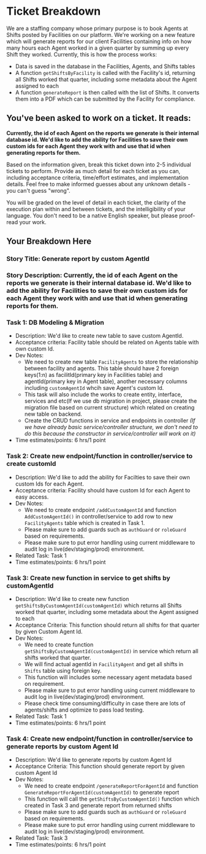 # Ticket Breakdown
We are a staffing company whose primary purpose is to book Agents at Shifts posted by Facilities on our platform. We're working on a new feature which will generate reports for our client Facilities containing info on how many hours each Agent worked in a given quarter by summing up every Shift they worked. Currently, this is how the process works:

- Data is saved in the database in the Facilities, Agents, and Shifts tables
- A function `getShiftsByFacility` is called with the Facility's id, returning all Shifts worked that quarter, including some metadata about the Agent assigned to each
- A function `generateReport` is then called with the list of Shifts. It converts them into a PDF which can be submitted by the Facility for compliance.

## You've been asked to work on a ticket. It reads:

**Currently, the id of each Agent on the reports we generate is their internal database id. We'd like to add the ability for Facilities to save their own custom ids for each Agent they work with and use that id when generating reports for them.**


Based on the information given, break this ticket down into 2-5 individual tickets to perform. Provide as much detail for each ticket as you can, including acceptance criteria, time/effort estimates, and implementation details. Feel free to make informed guesses about any unknown details - you can't guess "wrong".


You will be graded on the level of detail in each ticket, the clarity of the execution plan within and between tickets, and the intelligibility of your language. You don't need to be a native English speaker, but please proof-read your work.

## Your Breakdown Here

### Story Title: Generate report by custom AgentId
### Story Description: Currently, the id of each Agent on the reports we generate is their internal database id. We'd like to add the ability for Facilities to save their own custom ids for each Agent they work with and use that id when generating reports for them.

### Task 1: DB Modeling & Migration
- Description: We'd like to create new table to save custom AgentId.
- Acceptance criteria: Facility table should be related on Agents table with own custom Id.
- Dev Notes:
  * We need to create new table `FacilityAgents` to store the relationship between facility and agents. This table should have 2 foreign keys(1:n) as facilitId(primary key in Facilities table) and agentId(primary key in Agent table), another necessary columns including `customAgentId` whcih save Agent's custom Id.
  * This task will also include the works to create entity, interface, services and etc(If we use db migration in project, please create the migration file based on current structure) which related on creating new table on backend.
  * Create the CRUD functions in service and endpoints in controller *(If we have already basic service/controller structure, we don't need to do this because the constructor in service/controller will work on it)*
- Time estimates/points: 6 hrs/1 point

### Task 2: Create new endpoint/function in controller/service to create customId
- Description: We'd like to add the ability for Facilties to save their own custom Ids for each Agent.
- Acceptance criteria: Facility should have custom Id for each Agent to easy access.
- Dev Notes: 
  * We need to create endpoint `/addCustomAgentId` and function `AddCustomAgentId()` in controller/service to add row to new `FacilityAgents` table which is created in Task 1.
  * Please make sure to add guards such as `authGuard` or `roleGuard` based on requirements.
  * Please make sure to put error handling using current middleware to audit log in live(dev/staging/prod) environment.
- Related Task: Task 1
- Time estimates/points: 6 hrs/1 point

### Task 3: Create new function in service to get shifts by customAgentId
- Description: We'd like to create new function `getShiftsByCustomAgentId(customAgentId)` which returns all Shifts worked that quarter, including some metadata about the Agent assigned to each
- Acceptance Criteria: This function should return all shifts for that quarter by given Custom Agent Id.
- Dev Notes:
  * We need to create function `getShiftsByCustomAgentId(customAgentId)` in service which return all shifts worked that quarter.
  * We will find actual agentId in `FacilityAgent` and get all shifts in `Shifts` table using foreign key.
  * This function will includes some necessary agent metadata based on requirement.
  * Please make sure to put error handling using current middleware to audit log in live(dev/staging/prod) environment.
  * Please check time consuming/difficulty in case there are lots of agents/shifts and optimize to pass load testing.
- Related Task: Task 1
- Time estimates/points: 6 hrs/1 point

### Task 4: Create new endpoint/function in controller/service to generate reports by custom Agent Id
- Description: We'd like to generate reports by custom Agent Id
- Acceptance Criteria: This function should generate report by given custom Agent Id
- Dev Notes:
  * We need to create endpoint `/generateReportForAgentId` and function `GenerateReportForAgentId(customAgentId)` to generate report
  * This function will call the `getShiftsByCustomAgentId()` function which created in Task 3 and generate report from returned shifts
  * Please make sure to add guards such as `authGuard` or `roleGuard` based on requirements.
  * Please make sure to put error handling using current middleware to audit log in live(dev/staging/prod) environment.
- Related Task: Task 3
- Time estimates/points: 6 hrs/1 point


